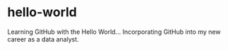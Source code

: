 # hello-world
Learning GitHub with the Hello World...
Incorporating GitHub into my new career as a data analyst.
